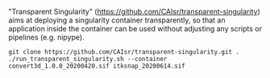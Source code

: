 "Transparent Singularity" (https://github.com/CAIsr/transparent-singularity) aims at deploying a singularity container transparently, so that an application inside the container can be used without adjusting any scripts or pipelines (e.g. nipype). 

```
git clone https://github.com/CAIsr/transparent-singularity.git .
./run_transparent_singularity.sh --container convert3d_1.0.0_20200420.sif itksnap_20200614.sif
```

